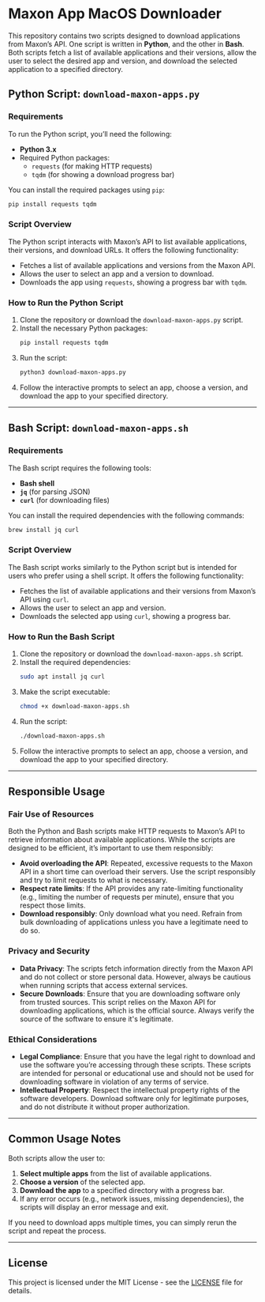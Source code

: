# Maxon App MacOS Downloader 

This repository contains two scripts designed to download applications from Maxon’s API. One script is written in **Python**, and the other in **Bash**. Both scripts fetch a list of available applications and their versions, allow the user to select the desired app and version, and download the selected application to a specified directory.

## Python Script: `download-maxon-apps.py`

### Requirements

To run the Python script, you’ll need the following:

- **Python 3.x**
- Required Python packages:
  - `requests` (for making HTTP requests)
  - `tqdm` (for showing a download progress bar)

You can install the required packages using `pip`:

```bash
pip install requests tqdm
```

### Script Overview

The Python script interacts with Maxon’s API to list available applications, their versions, and download URLs. It offers the following functionality:
- Fetches a list of available applications and versions from the Maxon API.
- Allows the user to select an app and a version to download.
- Downloads the app using `requests`, showing a progress bar with `tqdm`.

### How to Run the Python Script

1. Clone the repository or download the `download-maxon-apps.py` script.
2. Install the necessary Python packages:
   ```bash
   pip install requests tqdm
   ```
3. Run the script:
   ```bash
   python3 download-maxon-apps.py
   ```
4. Follow the interactive prompts to select an app, choose a version, and download the app to your specified directory.

---

## Bash Script: `download-maxon-apps.sh`

### Requirements

The Bash script requires the following tools:

- **Bash shell**
- **`jq`** (for parsing JSON)
- **`curl`** (for downloading files)

You can install the required dependencies with the following commands:

```bash
brew install jq curl
```

### Script Overview

The Bash script works similarly to the Python script but is intended for users who prefer using a shell script. It offers the following functionality:
- Fetches the list of available applications and their versions from Maxon’s API using `curl`.
- Allows the user to select an app and version.
- Downloads the selected app using `curl`, showing a progress bar.

### How to Run the Bash Script

1. Clone the repository or download the `download-maxon-apps.sh` script.
2. Install the required dependencies:
   ```bash
   sudo apt install jq curl
   ```
3. Make the script executable:
   ```bash
   chmod +x download-maxon-apps.sh
   ```
4. Run the script:
   ```bash
   ./download-maxon-apps.sh
   ```
5. Follow the interactive prompts to select an app, choose a version, and download the app to your specified directory.

---

## Responsible Usage

### Fair Use of Resources

Both the Python and Bash scripts make HTTP requests to Maxon’s API to retrieve information about available applications. While the scripts are designed to be efficient, it’s important to use them responsibly:
- **Avoid overloading the API**: Repeated, excessive requests to the Maxon API in a short time can overload their servers. Use the script responsibly and try to limit requests to what is necessary.
- **Respect rate limits**: If the API provides any rate-limiting functionality (e.g., limiting the number of requests per minute), ensure that you respect those limits.
- **Download responsibly**: Only download what you need. Refrain from bulk downloading of applications unless you have a legitimate need to do so.

### Privacy and Security

- **Data Privacy**: The scripts fetch information directly from the Maxon API and do not collect or store personal data. However, always be cautious when running scripts that access external services.
- **Secure Downloads**: Ensure that you are downloading software only from trusted sources. This script relies on the Maxon API for downloading applications, which is the official source. Always verify the source of the software to ensure it's legitimate.

### Ethical Considerations

- **Legal Compliance**: Ensure that you have the legal right to download and use the software you’re accessing through these scripts. These scripts are intended for personal or educational use and should not be used for downloading software in violation of any terms of service.
- **Intellectual Property**: Respect the intellectual property rights of the software developers. Download software only for legitimate purposes, and do not distribute it without proper authorization.

---

## Common Usage Notes

Both scripts allow the user to:
1. **Select multiple apps** from the list of available applications.
2. **Choose a version** of the selected app.
3. **Download the app** to a specified directory with a progress bar.
4. If any error occurs (e.g., network issues, missing dependencies), the scripts will display an error message and exit.

If you need to download apps multiple times, you can simply rerun the script and repeat the process.

---

## License

This project is licensed under the MIT License - see the [LICENSE](LICENSE) file for details.
